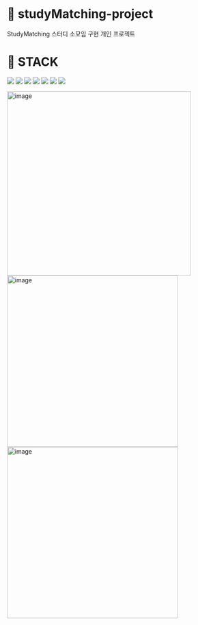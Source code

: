 # 📙 studyMatching-project
StudyMatching 스터디 소모임 구현 개인 프로젝트

# 📒 STACK
<img src="https://img.shields.io/badge/HTML-E34F26?style=flat-square&logo=HTML5&logoColor=white"/> <img src="https://img.shields.io/badge/CSS-8CA1AF?style=flat-square&logo=CSS&logoColor=white"/> <img src="https://img.shields.io/badge/JAVASCRIPT-FFCD00?style=flat-square&logo=JAVASCRIPT&logoColor=white"/>
<img src="https://img.shields.io/badge/SPRING-00BCB4?style=flat-square&logo=SPRING&logoColor=white"/> <img src="https://img.shields.io/badge/JAVA-E34F26?style=flat-square&logo=JAVA&logoColor=white"/> <img src="https://img.shields.io/badge/JPA-EA4AAA?style=flat-square&logo=JPA&logoColor=white"/>
<img src="https://img.shields.io/badge/thymeleaf-005F0F?style=flat-square&logo=thymeleaf&logoColor=white"/><br/>

<img width="430" alt="image" src="https://github.com/yujunglove/studyMatching-project/assets/120998460/7c202722-d1e3-4023-bfba-0e9cc23afbc4">
<img width="400" alt="image" src="https://github.com/yujunglove/studyMatching-project/assets/120998460/75a14e2d-af14-4363-8bf1-b16703d01096">
<img width="400" alt="image" src="https://github.com/yujunglove/studyMatching-project/assets/120998460/df02076a-83e7-4b68-a1cf-3ecf9a0102da">

